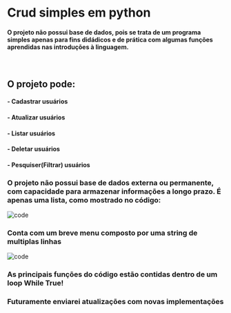 # Crud simples em python

#### O projeto não possui base de dados, pois se trata de um programa simples apenas para fins didádicos e de prática com algumas funções aprendidas nas introduções à linguagem.
<br>

## O projeto pode:
#### - Cadastrar usuários
#### - Atualizar usuários
#### - Listar usuários
#### - Deletar usuários
#### - Pesquiser(Filtrar) usuários


### O projeto não possui base de dados externa ou permanente, com capacidade para armazenar informações a longo prazo. É apenas uma lista, como mostrado no código:
![code](https://github.com/Abraa0-Dev/crud-python/assets/107932922/bccdcb0a-3460-4a63-a302-91688cddc8bb)

### Conta com um breve menu composto por uma string de multiplas linhas

![code](https://github.com/Abraa0-Dev/crud-python/assets/107932922/649ffc5d-53b8-4b16-b5a6-e8eb7744e86d)

### As principais funções do código estão contidas dentro de um loop While True!

### Futuramente enviarei atualizações com novas implementações
